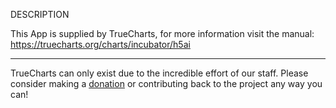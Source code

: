 DESCRIPTION


This App is supplied by TrueCharts, for more information visit the manual: https://truecharts.org/charts/incubator/h5ai

---

TrueCharts can only exist due to the incredible effort of our staff.
Please consider making a [donation](https://truecharts.org/docs/about/sponsor) or contributing back to the project any way you can!
